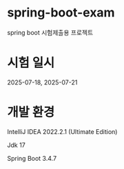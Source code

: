 # spring-boot-exam
spring boot 시험제출용 프로젝트

# 시험 일시
2025-07-18, 2025-07-21

# 개발 환경
IntelliJ IDEA 2022.2.1 (Ultimate Edition)

Jdk 17

Spring Boot 3.4.7
